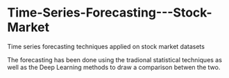 # Time-Series-Forecasting---Stock-Market
Time series forecasting techniques applied on stock market datasets

The forecasting has been done using the tradional statistical techniques as well as the Deep Learning methods to draw a comparison betwen the two.
